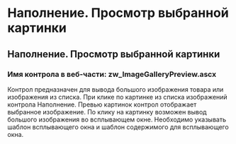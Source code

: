 ﻿---
description: 2.4.7
---
# Наполнение. Просмотр выбранной картинки
## Наполнение. Просмотр выбранной картинки
### Имя контрола в веб-части: zw_ImageGalleryPreview.ascx
Контрол предназначен для вывода большого изображения товара или изображения из списка. 
При клике по картинке из списка изображений контрола Наполнение. Превью картинок контрол отображает выбранное изображение. 
По клику на картинку возможен вывод большого изображения во всплывающем окне. Необходимо указывать шаблон всплывающего окна и шаблон содержимого для всплывающего окна. 
